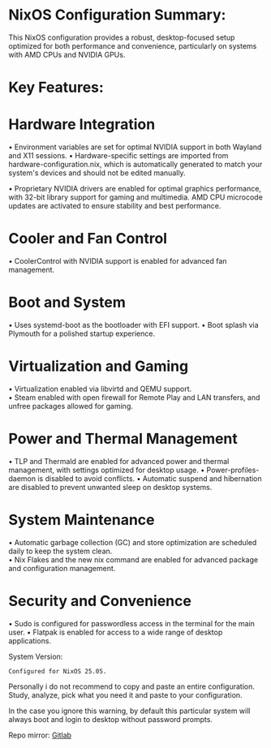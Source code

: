 # NixOS Configuration Summary: 
This NixOS configuration provides a robust, desktop-focused setup optimized for both performance and convenience, particularly on systems with AMD CPUs and NVIDIA GPUs.


# Key Features:


# Hardware Integration
• Environment variables are set for optimal NVIDIA support in both Wayland and X11 sessions.
• Hardware-specific settings are imported from hardware-configuration.nix, which is automatically generated to match your system's devices and should not be edited manually.  

• Proprietary NVIDIA drivers are enabled for optimal graphics performance, with 32-bit library support for gaming and multimedia.  AMD CPU microcode updates are activated to ensure stability and best performance.

 # Cooler and Fan Control   
 • CoolerControl with NVIDIA support is enabled for advanced fan management.  

# Boot and System
• Uses systemd-boot as the bootloader with EFI support. 
• Boot splash via Plymouth for a polished startup experience.  

# Virtualization and Gaming      
• Virtualization enabled via libvirtd and QEMU support.  
• Steam enabled with open firewall for Remote Play and LAN transfers, and unfree packages allowed for gaming. 

 # Power and Thermal Management 
• TLP and Thermald are enabled for advanced power and thermal management, with settings optimized for desktop usage.
• Power-profiles-daemon is disabled to avoid conflicts. 
• Automatic suspend and hibernation are disabled to prevent unwanted sleep on desktop systems.

# System Maintenance
• Automatic garbage collection (GC) and store optimization are scheduled daily to keep the system clean.  
• Nix Flakes and the new nix command are enabled for advanced package and configuration management. 

# Security and Convenience 
• Sudo is configured for passwordless access in the terminal for the main user. 
• Flatpak is enabled for access to a wide range of desktop applications.  


System Version:

    Configured for NixOS 25.05.
    

Personally i do not recommend to copy and paste an entire configuration.  Study, analyze, pick what you need it and paste to your configuration.

In the case you ignore this warning, by default this particular system will always boot and login to desktop without password prompts.

Repo mirror: [Gitlab](https://gitlab.com/S1RCAM/personal-nix-configuration)
